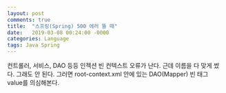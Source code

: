 ```yaml
---
layout: post
comments: true
title:  "스프링(Spring) 500 에러 뜰 때"
date:   2019-03-08 00:24:00 -0000
categories: Language
tags: Java Spring
---
```

컨트롤러, 서비스, DAO 등등 인젝션 빈 컨텍스트 오류가 난다.
근데 이름을 다 맞게 썼다.
그래도 안 된다.
그러면 root-context.xml 안에 있는 DAO(Mapper) 빈 태그 value를 의심해본다.